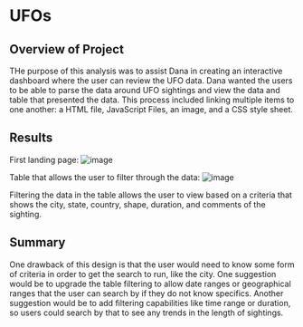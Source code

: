 # UFOs

## Overview of Project
THe purpose of this analysis was to assist Dana in creating an interactive dashboard where the user can review the UFO data. Dana wanted the users to be able to parse the data around UFO sightings and view the data and table that presented the data. This process included linking multiple items to one another: a HTML file, JavaScript Files, an image, and a CSS style sheet. 

## Results
First landing page: 
![image](https://user-images.githubusercontent.com/115745142/212502495-4de9a759-bde3-4440-8ad5-5f5122b2bc45.png)

Table that allows the user to filter through the data: 
![image](https://user-images.githubusercontent.com/115745142/212502515-8b172aa2-0def-4af0-9476-038f2989d631.png)

Filtering the data in the table allows the user to view based on a criteria that shows the city, state, country, shape, duration, and comments of the sighting. 

## Summary
One drawback of this design is that the user would need to know some form of criteria in order to get the search to run, like the city. 
One suggestion would be to upgrade the table filtering to allow date ranges or geographical ranges that the user can search by if they do not know specifics. Another suggestion would be to add filtering capabilities like time range or duration, so users could search by that to see any trends in the length of sightings. 
